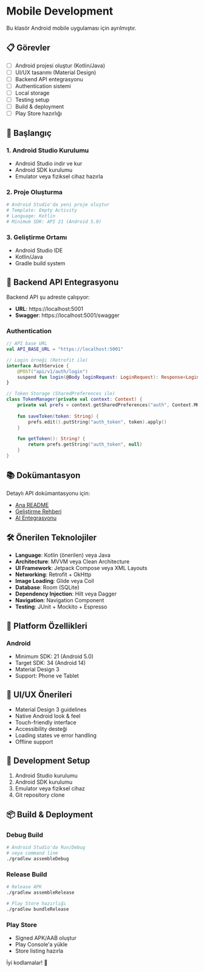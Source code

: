 # Mobile Development

Bu klasör Android mobile uygulaması için ayrılmıştır.

## 📋 Görevler

- [ ] Android projesi oluştur (Kotlin/Java)
- [ ] UI/UX tasarımı (Material Design)
- [ ] Backend API entegrasyonu
- [ ] Authentication sistemi
- [ ] Local storage
- [ ] Testing setup
- [ ] Build & deployment
- [ ] Play Store hazırlığı

## 🚀 Başlangıç

### 1. Android Studio Kurulumu
- Android Studio indir ve kur
- Android SDK kurulumu
- Emulator veya fiziksel cihaz hazırla

### 2. Proje Oluşturma
```bash
# Android Studio'da yeni proje oluştur
# Template: Empty Activity
# Language: Kotlin
# Minimum SDK: API 21 (Android 5.0)
```

### 3. Geliştirme Ortamı
- Android Studio IDE
- Kotlin/Java
- Gradle build system

## 🔗 Backend API Entegrasyonu

Backend API şu adreste çalışıyor:
- **URL**: https://localhost:5001
- **Swagger**: https://localhost:5001/swagger

### Authentication
```kotlin
// API base URL
val API_BASE_URL = "https://localhost:5001"

// Login örneği (Retrofit ile)
interface AuthService {
    @POST("api/v1/auth/login")
    suspend fun login(@Body loginRequest: LoginRequest): Response<LoginResponse>
}

// Token Storage (SharedPreferences ile)
class TokenManager(private val context: Context) {
    private val prefs = context.getSharedPreferences("auth", Context.MODE_PRIVATE)
    
    fun saveToken(token: String) {
        prefs.edit().putString("auth_token", token).apply()
    }
    
    fun getToken(): String? {
        return prefs.getString("auth_token", null)
    }
}
```

## 📚 Dokümantasyon

Detaylı API dokümantasyonu için:
- [Ana README](../README.md)
- [Geliştirme Rehberi](../docs/DEVELOPMENT.md)
- [AI Entegrasyonu](../docs/AI_INTEGRATION.md)

## 🛠️ Önerilen Teknolojiler

- **Language**: Kotlin (önerilen) veya Java
- **Architecture**: MVVM veya Clean Architecture
- **UI Framework**: Jetpack Compose veya XML Layouts
- **Networking**: Retrofit + OkHttp
- **Image Loading**: Glide veya Coil
- **Database**: Room (SQLite)
- **Dependency Injection**: Hilt veya Dagger
- **Navigation**: Navigation Component
- **Testing**: JUnit + Mockito + Espresso

## 📱 Platform Özellikleri

### Android
- Minimum SDK: 21 (Android 5.0)
- Target SDK: 34 (Android 14)
- Material Design 3
- Support: Phone ve Tablet

## 🎨 UI/UX Önerileri

- Material Design 3 guidelines
- Native Android look & feel
- Touch-friendly interface
- Accessibility desteği
- Loading states ve error handling
- Offline support

## 🔧 Development Setup

1. Android Studio kurulumu
2. Android SDK kurulumu
3. Emulator veya fiziksel cihaz
4. Git repository clone

## 📦 Build & Deployment

### Debug Build
```bash
# Android Studio'da Run/Debug
# veya command line
./gradlew assembleDebug
```

### Release Build
```bash
# Release APK
./gradlew assembleRelease

# Play Store hazırlığı
./gradlew bundleRelease
```

### Play Store
- Signed APK/AAB oluştur
- Play Console'a yükle
- Store listing hazırla

İyi kodlamalar! 🚀
